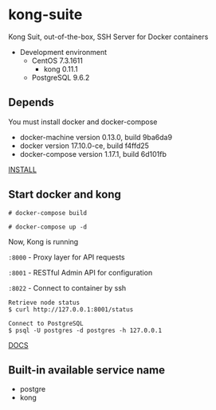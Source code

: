 # kong-suite

Kong Suit, out-of-the-box, SSH Server for Docker containers

* Development environment
  * CentOS 7.3.1611
    * kong 0.11.1
  * PostgreSQL 9.6.2


## Depends
You must install docker and docker-compose

* docker-machine version 0.13.0, build 9ba6da9
* docker version 17.10.0-ce, build f4ffd25
* docker-compose version 1.17.1, build 6d101fb

[INSTALL](https://github.com/WALL-E/static)


## Start docker and kong

```
# docker-compose build

# docker-compose up -d
```

Now, Kong is running

`:8000` - Proxy layer for API requests

`:8001` - RESTful Admin API for configuration

`:8022` - Connect to container by ssh

```
Retrieve node status
$ curl http://127.0.0.1:8001/status

Connect to PostgreSQL
$ psql -U postgres -d postgres -h 127.0.0.1
```

[DOCS](https://getkong.org/docs/)

## Built-in available service name 
* postgre
* kong
